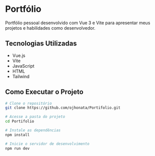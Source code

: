 # Portfólio

Portfólio pessoal desenvolvido com Vue 3 e Vite para apresentar meus projetos e habilidades como desenvolvedor.

## Tecnologias Utilizadas

- Vue.js
- Vite  
- JavaScript  
- HTML
- Tailwind

## Como Executar o Projeto

```bash
# Clone o repositório
git clone https://github.com/ojhonata/Portifolio.git

# Acesse a pasta do projeto
cd Portifolio

# Instale as dependências
npm install

# Inicie o servidor de desenvolvimento
npm run dev
